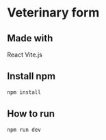 # Veterinary form 

## Made with
React
Vite.js

## Install npm
   ```bash
   npm install
   ```

## How to run 

   ``
   npm run dev
   ``
